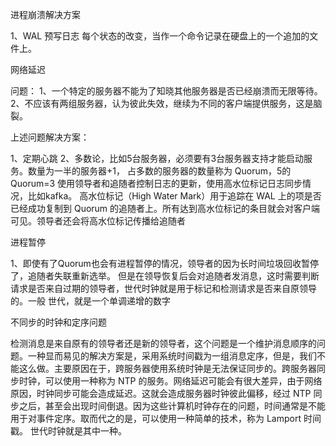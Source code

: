 
进程崩溃解决方案

1、WAL 预写日志
    每个状态的改变，当作一个命令记录在硬盘上的一个追加的文件上。


网络延迟

问题：
1、一个特定的服务器不能为了知晓其他服务器是否已经崩溃而无限等待。
2、不应该有两组服务器，认为彼此失效，继续为不同的客户端提供服务，这是脑裂。

上述问题解决方案：

1、定期心跳
2、多数论，比如5台服务器，必须要有3台服务器支持才能启动服务。数量为一半的服务器+1，
占多数的服务器的数量称为 Quorum，5的Quorum=3
使用领导者和追随者控制日志的更新，使用高水位标记日志同步情况，比如kafka。
高水位标记（High Water Mark）用于追踪在 WAL 上的项是否已经成功复制到 Quorum 的追随者上。所有达到高水位标记的条目就会对客户端可见。领导者还会将高水位标记传播给追随者

进程暂停

1、即使有了Quorum也会有进程暂停的情况，领导者的因为长时间垃圾回收暂停了，追随者失联重新选举。
但是在领导恢复后会对追随者发消息，这时需要判断请求是否来自过期的领导者，世代时钟就是用于标记和检测请求是否来自原领导的。一般 世代，就是一个单调递增的数字

不同步的时钟和定序问题

检测消息是来自原有的领导者还是新的领导者，这个问题是一个维护消息顺序的问题。一种显而易见的解决方案是，采用系统时间戳为一组消息定序，但是，我们不能这么做。主要原因在于，跨服务器使用系统时钟是无法保证同步的。跨服务器同步时钟，可以使用一种称为 NTP 的服务。网络延迟可能会有很大差异，由于网络原因，时钟同步可能会造成延迟。这就会造成服务器时钟彼此偏移，经过 NTP 同步之后，甚至会出现时间倒退。因为这些计算机时钟存在的问题，时间通常是不能用于对事件定序。取而代之的是，可以使用一种简单的技术，称为 Lamport 时间戳。 世代时钟就是其中一种。

